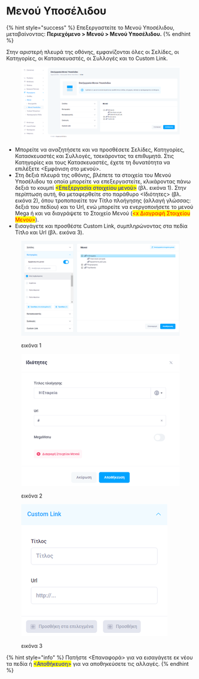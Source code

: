 # Μενού Υποσέλιδου

{% hint style="success" %}
Επεξεργαστείτε το Μενού Υποσέλιδου, μεταβαίνοντας: **Περιεχόμενο > Μενού > Μενού Υποσέλιδου.**&#x20;
{% endhint %}

Στην αριστερή πλευρά της οθόνης, εμφανίζονται όλες οι Σελίδες, οι Κατηγορίες, οι Κατασκευαστές, οι Συλλογές και το Custom Link.&#x20;

<figure><img src="../../.gitbook/assets/ScreenHunter 65.png" alt=""><figcaption></figcaption></figure>

* Μπορείτε να αναζητήσετε και να προσθέσετε Σελίδες, Κατηγορίες, Κατασκευαστές και Συλλογές, τσεκάροντας τα επιθυμητά. Στις Κατηγορίες και τους Κατασκευαστές, έχετε τη δυνατότητα να επιλέξετε <Εμφάνιση στο μενού>.
* Στη δεξιά πλευρά της οθόνης, βλέπετε τα στοιχεία του Μενού Υποσέλιδου τα οποία μπορείτε να επεξεργαστείτε, κλικάροντας πάνω δεξιά το κουμπί <mark style="color:blue;"><Επεξεργασία στοιχείου μενού></mark> (βλ. εικόνα 1). Στην περίπτωση αυτή, θα μεταφερθείτε στο παράθυρο <Ιδιότητες> (βλ. εικόνα 2), όπου τροποποιείτε τον Τίτλο πλοήγησης (αλλαγή γλώσσας: δεξιά του πεδίου) και το Url, ενώ μπορείτε να ενεργοποιήσετε το μενού Mega ή και να διαγράψετε το Στοιχείο Μενού (<mark style="color:red;">\<x Διαγραφή Στοιχείου Μενού></mark>).&#x20;
* Εισαγάγετε και προσθέστε Custom Link, συμπληρώνοντας στα πεδία Τίτλο και Url (βλ. εικόνα 3).

<div>

<figure><img src="../../.gitbook/assets/ScreenHunter 66 (1).png" alt=""><figcaption><p>εικόνα 1</p></figcaption></figure>

 

<figure><img src="../../.gitbook/assets/ScreenHunter 67.png" alt=""><figcaption><p>εικόνα 2</p></figcaption></figure>

 

<figure><img src="../../.gitbook/assets/ScreenHunter 68.png" alt=""><figcaption><p>εικόνα 3</p></figcaption></figure>

</div>

{% hint style="info" %}
Πατήστε <Επαναφορά> για να εισαγάγετε εκ νέου τα πεδία ή <mark style="color:blue;"><Αποθήκευση></mark> για να αποθηκεύσετε τις αλλαγές.
{% endhint %}


